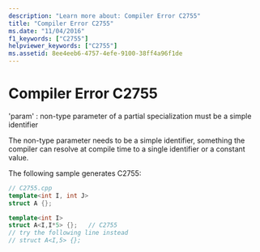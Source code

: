 ```yaml
---
description: "Learn more about: Compiler Error C2755"
title: "Compiler Error C2755"
ms.date: "11/04/2016"
f1_keywords: ["C2755"]
helpviewer_keywords: ["C2755"]
ms.assetid: 8ee4eeb6-4757-4efe-9100-38ff4a96f1de
---
```

# Compiler Error C2755

'param' : non-type parameter of a partial specialization must be a simple identifier

The non-type parameter needs to be a simple identifier, something the compiler can resolve at compile time to a single identifier or a constant value.

The following sample generates C2755:

```cpp
// C2755.cpp
template<int I, int J>
struct A {};

template<int I>
struct A<I,I*5> {};   // C2755
// try the following line instead
// struct A<I,5> {};
```
